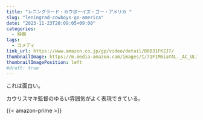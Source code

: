 ```yaml
---
title: "レニングラード・カウボーイズ・ゴー・アメリカ "
slug: "leningrad-cowboys-go-america"
date: "2023-11-23T20:09:05+09:00"
categories:
  - 映画
tags:
  - コメディ
link_url: https://www.amazon.co.jp/gp/video/detail/B0B31FKZJ7/
thumbnailImage: https://m.media-amazon.com/images/I/71F1M6iaYAL._AC_UL320_.jpg
thumbnailImagePosition: left
#draft: true
---
```

これは面白い。
<!--more-->
カウリスマキ監督のゆるい雰囲気がよく表現できている。

{{< amazon-prime >}}
